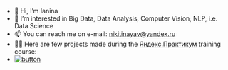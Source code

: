 - 👋 Hi, I’m Ianina
- 👀 I’m interested in Big Data, Data Analysis, Computer Vision, NLP, i.e. Data Science
- 📫 You can reach me on e-mail: nikitinayav@yandex.ru
- 👩‍💻 Here are few projects made during the [Яндекс.Практикум](https://practicum.yandex.ru/data-scientist/) training course:
- [![button](http://www.presentationpro.com/images/product/medium/slide/PPP_CGENE_LT3_Presentation-PowerPoint-Slide-Graphic_Push_Button_Up.jpg)](https://github.com/Yanina-N/Projects-Yandex_course)
